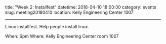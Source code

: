 title: "Week 2: Installfest"
datetime: 2018-04-10 18:00:00
category: events
slug: meeting20180410
location: Kelly Engineering Center 1007

---

Linux installfest. Help people install linux.

When: 6pm
Where: Kelly Engineering Center room 1007
